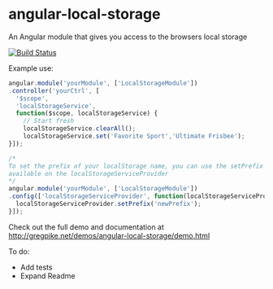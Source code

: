 angular-local-storage
=====================

An Angular module that gives you access to the browsers local storage

[![Build Status](https://secure.travis-ci.org/grevory/angular-local-storage.png?branch=master)](https://travis-ci.org/grevory/)

Example use: 

```javascript
angular.module('yourModule', ['LocalStorageModule'])
.controller('yourCtrl', [
  '$scope',
  'localStorageService',
  function($scope, localStorageService) {
    // Start fresh
    localStorageService.clearAll();
    localStorageService.set('Favorite Sport','Ultimate Frisbee');
}]);

/*
To set the prefix of your localStorage name, you can use the setPrefix method 
available on the localStorageServiceProvider
*/
angular.module('yourModule', ['LocalStorageModule'])
.config(['localStorageServiceProvider', function(localStorageServiceProvider){
  localStorageServiceProvider.setPrefix('newPrefix');
}]);
```
Check out the full demo and documentation at http://gregpike.net/demos/angular-local-storage/demo.html

To do:
- Add tests
- Expand Readme

